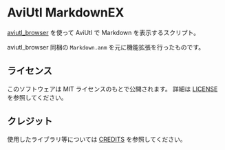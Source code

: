 # AviUtl MarkdownEX

[aviutl_browser](https://github.com/oov/aviutl_browser) を使って AviUtl で
Markdown を表示するスクリプト。

aviutl_browser 同梱の `Markdown.anm` を元に機能拡張を行ったものです。

## ライセンス

このソフトウェアは MIT ライセンスのもとで公開されます。
詳細は [LICENSE](LICENSE) を参照してください。

## クレジット

使用したライブラリ等については [CREDITS](CREDITS.md) を参照してください。

